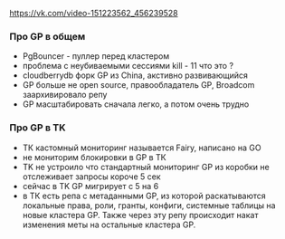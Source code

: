https://vk.com/video-151223562_456239528
### Про GP в общем
* PgBouncer - пуллер перед кластером
* проблема с неубиваемыми сессиями kill - 11 что это ? 
* cloudberrydb форк GP из China, акстивно развивающийся 
* GP больше не open source, правообладатель GP, Broadcom заархивировало репу
* GP масштабировать сначала легко, а потом очень трудно
### Про GP в TK
* ТК кастомный мониторинг называется Fairy, написано на GO
* не мониторим блокировки в GP в ТК
* TK не устроило что стандартный мониторинг GP из коробки не отслеживает запросы короче 5 сек
* сейчас в TK GP мигрирует с 5 на 6
* в ТК есть репа с метаданными GP, из которой раскатываются локальные права, роли, гранты, конфиги, системные таблицы на новые кластера GP. Также через эту репу происходит накат изменения меты на остальные кластера GP. 

